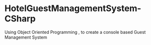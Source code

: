 # HotelGuestManagementSystem-CSharp
Using Object Oriented Programming ,  to create a console based Guest Management System
